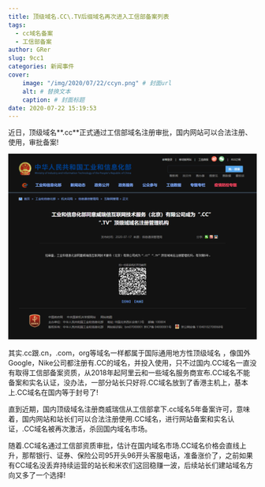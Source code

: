 ```yaml
---
title: 顶级域名.CC\.TV后缀域名再次进入工信部备案列表
tags:
  - cc域名备案
  - 工信部备案
author: GRer
slug: 9cc1
categories: 新闻事件
cover:
    image: "/img/2020/07/22/ccyn.png" # 封面url
    alt: # 替换文本
    caption: # 封面标题
date: 2020-07-22 15:19:53
---
```


近日，顶级域名**.cc**正式通过工信部域名注册审批，国内网站可以合法注册、使用，审批备案!

![工信部7.17发布](/img/2020/07/22/ccym1.jpg)

其实.cc跟.cn，.com，org等域名一样都属于国际通用地方性顶级域名 ，像国外Google，Nike公司都注册有.CC的域名，并投入使用，只不过国内.CC域名一直没有取得工信部备案资质，从2018年起阿里云和一些域名服务商宣布.CC域名不能备案和实名认证，没办法，一部分站长只好将.CC域名放到了香港主机上，基本上.CC域名在国内等于封号了!

直到近期，国内顶级域名注册商威瑞信从工信部拿下.cc域名5年备案许可，意味着，国内网站和站长们可以合法注册使用.CC域名，进行网站备案和实名认证，.CC域名被再次激活，杀回国内域名市场。

随着.CC域名通过工信部资质审批，估计在国内域名市场.CC域名价格会直线上升，那帮银行、证券、保险公司95开头96开头客服电话，准备涨价了，之前如果有CC域名没丢弃持续运营的站长和米农们这回稳赚一波，后续站长们建站域名方向又多了一个选择!